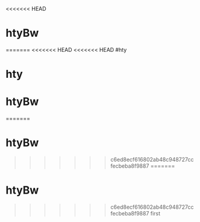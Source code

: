 <<<<<<< HEAD
# htyBw
=======
<<<<<<< HEAD
<<<<<<< HEAD
#hty
# hty
# htyBw
=======
# htyBw
>>>>>>> c6ed8ecf616802ab48c948727ccfecbeba8f9887
=======
# htyBw
>>>>>>> c6ed8ecf616802ab48c948727ccfecbeba8f9887
>>>>>>> first
